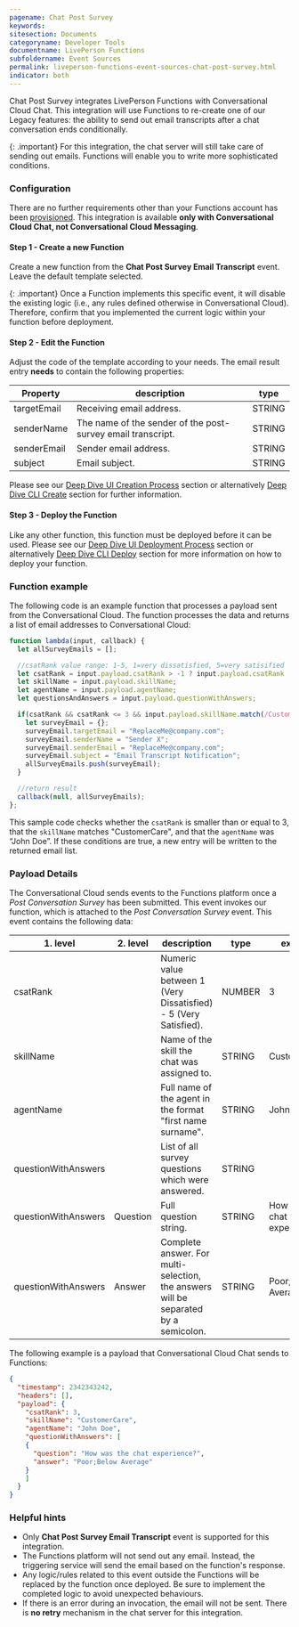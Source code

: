 ```yaml
---
pagename: Chat Post Survey
keywords:
sitesection: Documents
categoryname: Developer Tools
documentname: LivePerson Functions
subfoldername: Event Sources
permalink: liveperson-functions-event-sources-chat-post-survey.html
indicator: both
---
```


Chat Post Survey integrates LivePerson Functions with Conversational Cloud Chat. This integration will use Functions to re-create one of our Legacy features: the ability to send out email transcripts after a chat conversation ends conditionally.

{: .important}
For this integration, the chat server will still take care of sending out emails. Functions will enable you to write more sophisticated conditions.

### Configuration

There are no further requirements other than your Functions account has been [provisioned](liveperson-functions-provisioning.html). This integration is available **only with Conversational Cloud Chat, not Conversational Cloud Messaging**.

#### Step 1 - Create a new Function

Create a new function from the **Chat Post Survey Email Transcript** event. Leave the default template selected.

{: .important}
Once a Function implements this specific event, it will disable the existing logic (i.e., any rules defined otherwise in Conversational Cloud). Therefore, confirm that you implemented the current logic within your function before deployment.

#### Step 2 - Edit the Function

Adjust the code of the template according to your needs. The email result entry **needs** to contain the following properties:

|Property|description|type|
|--- |--- |--- |
|targetEmail|Receiving email address.|STRING|
|senderName|The name of the sender of the post-survey email transcript.|STRING|
|senderEmail|Sender email address.|STRING|
|subject|Email subject.|STRING|

Please see our [Deep Dive UI Creation Process](liveperson-functions-getting-started-development-deep-dive-ui.html#creation-process) section or alternatively [Deep Dive CLI Create](liveperson-functions-getting-started-development-deep-dive-cli.html) section for further information.
#### Step 3 - Deploy the Function

Like any other function, this function must be deployed before it can be used. Please see our [Deep Dive UI Deployment Process](liveperson-functions-getting-started-development-deep-dive-ui.html#deployment-process) section or alternatively [Deep Dive CLI Deploy](liveperson-functions-getting-started-development-deep-dive-cli.html) section for more information on how to deploy your function.
### Function example

The following code is an example function that processes a payload sent from the Conversational Cloud. The function processes the data and returns a list of email addresses to Conversational Cloud:

```javascript
function lambda(input, callback) {
  let allSurveyEmails = [];

  //csatRank value range: 1-5, 1=very dissatisfied, 5=very satisified
  let csatRank = input.payload.csatRank > -1 ? input.payload.csatRank : null;
  let skillName = input.payload.skillName;
  let agentName = input.payload.agentName;
  let questionsAndAnswers = input.payload.questionWithAnswers;

  if(csatRank && csatRank <= 3 && input.payload.skillName.match(/CustomerCare/i) !== null && input.payload.agentName.match(/John Doe/i) !== null){
    let surveyEmail = {};
    surveyEmail.targetEmail = "ReplaceMe@company.com";
    surveyEmail.senderName = "Sender X";
    surveyEmail.senderEmail = "ReplaceMe@company.com";
    surveyEmail.subject = "Email Transcript Notification";
    allSurveyEmails.push(surveyEmail);
  }

  //return result
  callback(null, allSurveyEmails);
};
```

This sample code checks whether the `csatRank` is smaller than or equal to 3, that the `skillName` matches "CustomerCare", and that the `agentName` was “John Doe”. If these conditions are true, a new entry will be written to the returned email list.

### Payload Details

The Conversational Cloud sends events to the Functions platform once a *Post Conversation Survey* has been submitted. This event invokes our function, which is attached to the *Post Conversation Survey* event. This event contains the following data:

|1. level|2. level|description|type|example|
|--- |--- |--- |--- |--- |
|csatRank||Numeric value between 1 (Very Dissatisfied) - 5 (Very Satisfied).|NUMBER|3|
|skillName||Name of the skill the chat was assigned to.|STRING|CustomerCare|
|agentName||Full name of the agent in the format "first name surname".|STRING|John Doe|
|questionWithAnswers||List of all survey questions which were answered.|STRING||
|questionWithAnswers|Question|Full question string.|STRING|How was the chat experience?|
|questionWithAnswers|Answer|Complete answer. For multi-selection, the answers will be separated by a semicolon.|STRING|Poor;Below Average|

The following example is a payload that Conversational Cloud Chat sends to Functions:

```json
{
  "timestamp": 2342343242,
  "headers": [],
  "payload": {
    "csatRank": 3,
    "skillName": "CustomerCare",
    "agentName": "John Doe",
    "questionWithAnswers": [
    {
      "question": "How was the chat experience?",
      "answer": "Poor;Below Average"
    }
    ]
  }
}
```

### Helpful hints

* Only **Chat Post Survey Email Transcript** event is supported for this integration.
* The Functions platform will not send out any email. Instead, the triggering service will send the email based on the function's response.
* Any logic/rules related to this event outside the Functions will be replaced by the function once deployed. Be sure to implement the completed logic to avoid unexpected behaviours.
* If there is an error during an invocation, the email will not be sent. There is **no retry** mechanism in the chat server for this integration.
